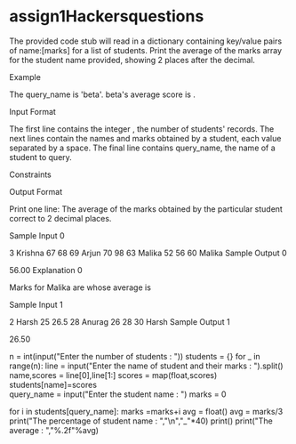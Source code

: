 # assign1Hackersquestions
The provided code stub will read in a dictionary containing key/value pairs of name:[marks] for a list of students. Print the average of the marks array for the student name provided, showing 2 places after the decimal.

Example




The query_name is 'beta'. beta's average score is .

Input Format

The first line contains the integer , the number of students' records. The next  lines contain the names and marks obtained by a student, each value separated by a space. The final line contains query_name, the name of a student to query.

Constraints

Output Format

Print one line: The average of the marks obtained by the particular student correct to 2 decimal places.

Sample Input 0

3
Krishna 67 68 69
Arjun 70 98 63
Malika 52 56 60
Malika
Sample Output 0

56.00
Explanation 0

Marks for Malika are  whose average is 

Sample Input 1

2
Harsh 25 26.5 28
Anurag 26 28 30
Harsh
Sample Output 1

26.50

n = int(input("Enter the number of students : "))
students = {}
for _ in range(n):
  line = input("Enter the name of student and their marks : ").split()
  name,scores = line[0],line[1:]
  scores = map(float,scores)
  students[name]=scores  
query_name = input("Enter the student name : ")
marks = 0
  
for i in students[query_name]:
  marks =marks+i
avg = float()
avg = marks/3
print("The percentage of student name : ","\n","_"*40)
print()
print("The average : ","%.2f"%avg)
     
